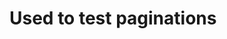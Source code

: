 ﻿<!--INFOS--
{
  "Title": "Fuck you",
  "CreateTime": "2022-06-03T22:21:25.0883756+08:00"
}
--INFOS-->

# Used to test paginations

